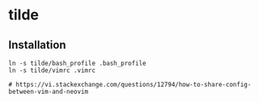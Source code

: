 # tilde

Installation
--------

```
ln -s tilde/bash_profile .bash_profile
ln -s tilde/vimrc .vimrc

# https://vi.stackexchange.com/questions/12794/how-to-share-config-between-vim-and-neovim
```
